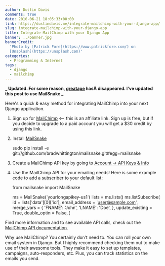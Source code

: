 ```yaml
---
author: Dustin Davis
comments: true
date: 2010-06-21 18:05:33+00:00
link: https://dustindavis.me/integrate-mailchimp-with-your-django-app/
slug: integrate-mailchimp-with-your-django-app
title: Integrate MailChimp with your Django App
banner: ../banner.jpg
bannerCredit:
  'Photo by [Patrick Fore](https://www.patrickfore.com/) on
  [Unsplash](https://unsplash.com)'
categories:
  - Programming & Internet
tags:
  - django
  - mailchimp
---
```


**_ Updated. For some reason, [greatape](http://pypi.python.org/pypi/greatape/)
hasÂ disappeared. I've updated this post to use MailSnake _**

Here's a quick & easy method for integrating MailChimp into your next Django
application.

1. Sign up for [MailChimp](http://eepurl.com/yKuv) <-- this is an affiliate
   link. Sign up is free, but if you decide to upgrade to a paid account you
   will get a \$30 credit by using this link.

2. Install [MailSnake](https://github.com/themartorana/mailsnake)

   sudo pip install -e
   git://github.com/bradwhittington/mailsnake.git#egg=mailsnake

3. Create a MailChimp API key by going to
   [Account -> API Keys & Info](https://us1.admin.mailchimp.com/account/api/)

4. Use the MailChimp API for your emailing needs! Here is some example code to
   add a subscriber to your default list:

   from mailsnake import MailSnake

   ms = MailSnake('yourlongapikey-us1') lists = ms.lists() ms.listSubscribe( id
   = lists['data'][0]['id'], email_address = 'user@sample.com', merge_vars = {
   'FNAME': 'John', 'LNAME': 'Doe', }, update_existing = True, double_optin =
   False, )

Find more information and to see available API calls, check out the
[MailChimp API documentation](http://www.mailchimp.com/api/rtfm/).

Why use MailChimp? You certainly don't need to. You can roll your own email
system in Django. But I highly recommend checking them out to make use of their
awesome tools. They make it easy to set up templates, campaigns,
auto-responders, etc. Plus, you can track statistics on the emails you send.
